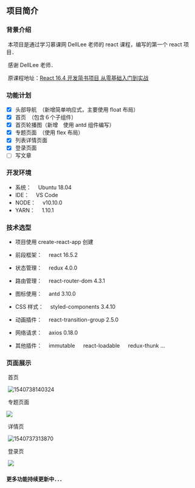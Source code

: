## 项目简介

### 背景介绍

​ 本项目是通过学习慕课网 DellLee 老师的 react 课程，编写的第一个 react 项目．

​ 感谢 DellLee 老师．

​ 原课程地址：[React 16.4 开发简书项目 从零基础入门到实战](https://coding.imooc.com/class/229.html)

### 功能计划

- [x] 头部导航　（新增简单响应式，主要使用 float 布局）
- [x] 首页　（包含６个子组件）
- [x] 首页轮播图（新增　使用 antd 组件编写）
- [x] 专题页面　（使用 flex 布局）
- [x] 列表详情页面
- [x] 登录页面
- [ ] 写文章

### 开发环境

- 系统：　 Ubuntu 18.04
- IDE：　 VS Code
- NODE：　 v10.10.0
- YARN：　 1.10.1

### 技术选型

- 项目使用 create-react-app 创建

- 前段框架：　 react 16.5.2
- 状态管理：　 redux 4.0.0
- 路由管理：　 react-router-dom 4.3.1
- 图标使用：　 antd 3.10.0
- CSS 样式：　 styled-components 3.4.10
- 动画插件：　 react-transition-group 2.5.0
- 网络请求：　 axios 0.18.0
- 其他插件：　 immutable 　 react-loadable 　 redux-thunk ...

### 页面展示

​ 首页

​ ![1540738140324](/home/lf/.config/Typora/typora-user-images/1540738140324.png)

​ 专题页面

![](/home/lf/Downloads/topic-md.png)

​ 详情页

​ ![1540737313870](/home/lf/.config/Typora/typora-user-images/1540737313870.png)

​ 登录页

​ ![](/home/lf/Pictures/login.png)

#### 更多功能持续更新中．．．
